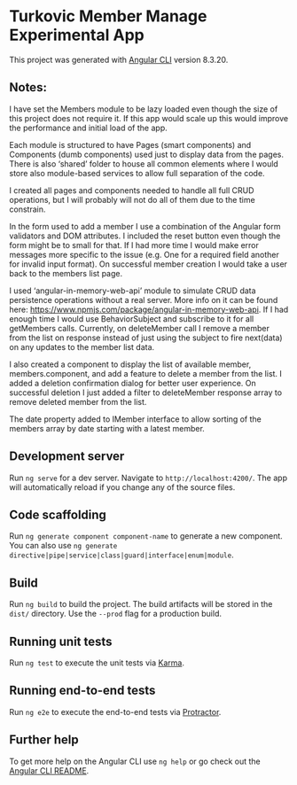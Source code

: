 # Turkovic Member Manage Experimental App

This project was generated with [Angular CLI](https://github.com/angular/angular-cli) version 8.3.20.

## Notes:

I have set the Members module to be lazy loaded even though the size of this project does not require it. If this app would scale up this would improve the performance and initial load of the app.

Each module is structured to have Pages (smart components) and Components (dumb components) used just to display data from the pages. There is also ‘shared’ folder to house all common elements where I would store also module-based services to allow full separation of the code.

I created all pages and components needed to handle all full CRUD operations, but I will probably will not do all of them due to the time constrain. 

In the form used to add a member I use a combination of the Angular form validators and DOM attributes. I included the reset button even though the form might be to small for that. If I had more time I would make error messages more specific to the issue (e.g. One for a required field another for invalid input format). On successful member creation I would take a user back to the members list page.

I used ‘angular-in-memory-web-api’ module to simulate CRUD data persistence operations without a real server. More info on it can be found here: https://www.npmjs.com/package/angular-in-memory-web-api. If I had enough time I would use BehaviorSubject and subscribe to it for all getMembers calls. Currently, on deleteMember call I remove a member from the list on response instead of just using the subject to fire next(data) on any updates to the member list data.

I also created a component to display the list of available member, members.component, and add a feature to delete a member from the list. I added a deletion confirmation dialog for better user experience. On successful deletion I just added a filter to deleteMember response array to remove deleted member from the list. 

The date property added to IMember interface to allow sorting of the members array by date starting with a latest member.



## Development server

Run `ng serve` for a dev server. Navigate to `http://localhost:4200/`. The app will automatically reload if you change any of the source files.

## Code scaffolding

Run `ng generate component component-name` to generate a new component. You can also use `ng generate directive|pipe|service|class|guard|interface|enum|module`.

## Build

Run `ng build` to build the project. The build artifacts will be stored in the `dist/` directory. Use the `--prod` flag for a production build.

## Running unit tests

Run `ng test` to execute the unit tests via [Karma](https://karma-runner.github.io).

## Running end-to-end tests

Run `ng e2e` to execute the end-to-end tests via [Protractor](http://www.protractortest.org/).

## Further help

To get more help on the Angular CLI use `ng help` or go check out the [Angular CLI README](https://github.com/angular/angular-cli/blob/master/README.md).
